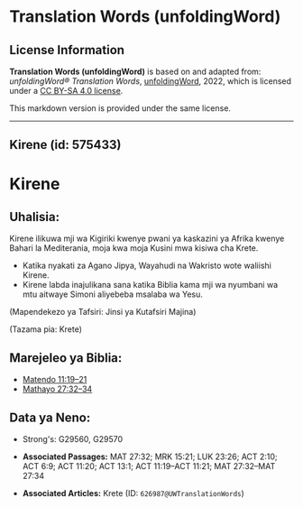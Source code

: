 # Translation Words (unfoldingWord)

## License Information

**Translation Words (unfoldingWord)** is based on and adapted from: _unfoldingWord® Translation Words_, [unfoldingWord](https://unfoldingword.org/utw), 2022, which is licensed under a [CC BY-SA 4.0 license](https://creativecommons.org/licenses/by-sa/4.0/legalcode.en).

This markdown version is provided under the same license.



--------------------------------

## Kirene (id: 575433)

Kirene
======

Uhalisia:
---------

Kirene ilikuwa mji wa Kigiriki kwenye pwani ya kaskazini ya Afrika kwenye Bahari la Mediterania, moja kwa moja Kusini mwa kisiwa cha Krete.

* Katika nyakati za Agano Jipya, Wayahudi na Wakristo wote waliishi Kirene.
* Kirene labda inajulikana sana katika Biblia kama mji wa nyumbani wa mtu aitwaye Simoni aliyebeba msalaba wa Yesu.

(Mapendekezo ya Tafsiri: Jinsi ya Kutafsiri Majina)

(Tazama pia: Krete)

Marejeleo ya Biblia:
--------------------

* [Matendo 11:19–21](https://ref.ly/Acts11:19-Acts11:21)
* [Mathayo 27:32–34](https://ref.ly/Matt27:32-Matt27:34)

Data ya Neno:
-------------

* Strong's: G29560, G29570

* **Associated Passages:** MAT 27:32; MRK 15:21; LUK 23:26; ACT 2:10; ACT 6:9; ACT 11:20; ACT 13:1; ACT 11:19–ACT 11:21; MAT 27:32–MAT 27:34
* **Associated Articles:** Krete (ID: `626987@UWTranslationWords`)

